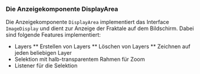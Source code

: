 ### Die Anzeigekomponente DisplayArea ###

Die Anzeigekomponente `DisplayArea` implementiert das Interface `ImageDisplay`
und dient zur Anzeige der Fraktale auf dem Bildschirm. Dabei sind folgende
Features implementiert:

* Layers
** Erstellen von Layers
** Löschen von Layers
** Zeichnen auf jeden beliebigen Layer
* Selektion mit halb-transparentem Rahmen für Zoom
* Listener für die Selektion

